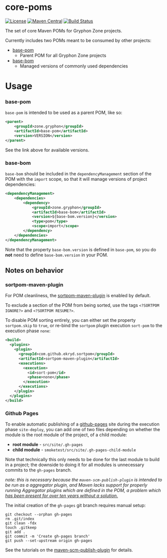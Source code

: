 # core-poms

[![License][license_badge]][license_url]
[![Maven Central][central_badge]][central_link]
[![Build Status][build_badge]][build_link]

[build_badge]: https://jenkins.gryphon.zone/buildStatus/icon?job=gryphon-zone%2Fcore-poms%2Fmaster
[build_link]: https://jenkins.gryphon.zone/job/gryphon-zone/job/core-poms/job/master/

[central_badge]: https://img.shields.io/maven-central/v/zone.gryphon/base-pom?color=blue
[central_link]: https://search.maven.org/search?q=g:%22zone.gryphon%22%20AND%20a:%22base-pom%22

[license_badge]: https://img.shields.io/github/license/gryphon-zone/core-poms
[license_url]: http://www.apache.org/licenses/LICENSE-2.0

The set of core Maven POMs for Gryphon Zone projects.

Currently includes two POMs meant to be consumed by other projects:
* [base-pom](https://search.maven.org/search?q=g:zone.gryphon%20AND%20a:base-pom&core=gav)
    * Parent POM for all Gryphon Zone projects
* [base-bom](https://search.maven.org/search?q=g:zone.gryphon%20AND%20a:base-bom&core=gav)
    * Managed versions of commonly used dependencies

# Usage

### base-pom

`base-pom` is intended to be used as a parent POM, like so:
```xml
<parent>
    <groupId>zone.gryphon</groupId>
    <artifactId>base-pom</artifactId>
    <version>VERSION</version>
</parent>
```
See the link above for available versions.

### base-bom
`base-bom` should be included in the `dependencyManagement` section of the POM with the `import` scope,
so that it will manage versions of project dependencies:
```xml
<dependencyManagement>
    <dependencies>
        <dependency>
            <groupId>zone.gryphon</groupId>
            <artifactId>base-bom</artifactId>
            <version>${base-bom.version}</version>
            <type>pom</type>
            <scope>import</scope>
        </dependency>
    </dependencies>
</dependencyManagement>
```
Note that the property `base-bom.version` is defined in `base-pom`,
so you do **not** need to define `base-bom.version` in your POM.

## Notes on behavior

### sortpom-maven-plugin

For POM cleanliness, the [sortpom-maven-plugin](https://github.com/Ekryd/sortpom) is enabled by default.

To exclude a section of the POM from being sorted, use the tags `<?SORTPOM IGNORE?>` and `<?SORTPOM RESUME?>`.

To disable POM sorting entirely, you can either set the property `sortpom.skip` to `true`,
or re-bind the `sortpom` plugin execution `sort-pom` to the execution phase `none`:
```xml
<build>
  <plugins>
    <plugin>
      <groupId>com.github.ekryd.sortpom</groupId>
      <artifactId>sortpom-maven-plugin</artifactId>
      <executions>
        <execution>
          <id>sort-pom</id>
          <phase>none</phase>
        </execution>
      </executions>
    </plugin>
  </plugins>
</build>
```

### Github Pages
To enable automatic publishing of a [github-pages](https://pages.github.com/) site during the execution phase `site-deploy`,
you can add one of two files depending on whether the module is the root module of the project, of a child module:
* **root module** - `src/site/.gh-pages`
* **child module** - `smoketest/src/site/.gh-pages-child-module`

Note that technically this only needs to be done for the last module to build in a project;
the downside to doing it for all modules is unnecessary commits to the `gh-pages` branch.

_note: this is necessary because the `maven-scm-publish-plugin` is intended to be run as a aggregator plugin,_
_and Maven lacks support for properly running Aggregator plugins which are defined in the POM,_
_a problem which [has been present for over ten years without a solution.](https://cwiki.apache.org/confluence/display/MAVENOLD/Aggregator+Plugins)_

The initial creation of the `gh-pages` git branch requires manual setup:
```shell script
git checkout --orphan gh-pages
rm .git/index
git clean -fdx
touch .gitkeep
git add .
git commit -m 'Create gh-pages branch'
git push --set-upstream origin gh-pages
```

See the tutorials on the 
[maven-scm-publish-plugin](https://maven.apache.org/plugins/maven-scm-publish-plugin/various-tips.html)
for details.